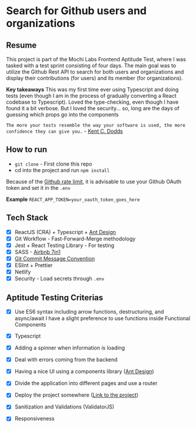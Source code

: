 # Search for Github users and organizations

## Resume
This project is part of the Mochi Labs Frontend Aptitude Test, where I was tasked with a test sprint consisting of four days. The main goal was to utilize the Github Rest API to search for both users and organizations and display their contributions (for users) and its member (for organizations).

**Key takeaways**
This was my first time ever using Typescript and doing tests (even though I am in the process of gradually converting a React codebase to Typescript). Loved the type-checking, even though I have found it a bit verbose. But I loved the security... so, long are the days of guessing which props go into the components

`The more your tests resemble the way your software is used, the more confidence they can give you.` - [Kent C. Dodds](https://testing-library.com/docs/)

## How to run
- `git clone` - First clone this repo
- cd into the project and run `npm install`

Because of the [Github rate limit](https://docs.github.com/en/rest/overview/resources-in-the-rest-api#rate-limiting), it is advisable to use your Github OAuth token and set it in the `.env`

**Example**
`REACT_APP_TOKEN=your_oauth_token_goes_here`

## Tech Stack

- [x] ReactJS (CRA) + Typescript + [Ant Design](ant.design/)
- [x] Git Workflow - Fast-Forward-Merge methodology
- [x] Jest + React Testing Library - For testing
- [x] SASS - [Airbnb 7in1](https://github.com/airbnb/css)
- [x] [Git Commit Message Convention](https://github.com/RTAndrew/git-commit-message-convention)
- [x] ESlint + Prettier
- [x] Netlify
- [x] Security - Load secrets through `.env`

## Aptitude Testing Criterias

- [x] Use ES6 syntax including arrow functions, destructuring, and async/await
  I have a slight preference to use functions inside Functional Components
- [x] Typescript
- [x] Adding a spinner when information is loading
- [x] Deal with errors coming from the backend
- [x] Having a nice UI using a components library ([Ant Design](ant.design/))
- [x] Divide the application into different pages and use a router
- [x] Deploy the project somewhere ([Link to the project](https://mochitest-frontend-react.netlify.app))
- [x] Sanitization and Validations (ValidatorJS)
- [x] Responsiveness


